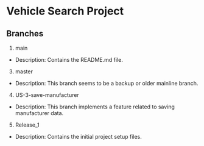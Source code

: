 # Vehicle Search Project

## Branches

1. main
* Description: Contains the README.md file.
3. master
* Description: This branch seems to be a backup or older mainline branch.
4. US-3-save-manufacturer 
* Description: This branch implements a feature related to saving manufacturer data.
5. Release_1
* Description: Contains the initial project setup files.

